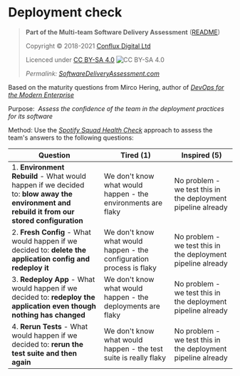 # Deployment check

> **Part of the Multi-team Software Delivery Assessment** ([README](README.md))
> 
> Copyright © 2018-2021 [Conflux Digital Ltd](https://confluxdigital.net/)
> 
> Licenced under [CC BY-SA 4.0](https://creativecommons.org/licenses/by-sa/4.0/) ![CC BY-SA 4.0](https://licensebuttons.net/l/by-sa/3.0/88x31.png)
>
> _Permalink: [SoftwareDeliveryAssessment.com](http://SoftwareDeliveryAssessment.com/)_ 

Based on the maturity questions from Mirco Hering, author of [*DevOps for the Modern Enterprise*](https://notafactoryanymore.com/2018/03/01/mircos-self-assessment-questions-of-devops-maturity/)

Purpose:  *Assess the confidence of the team in the deployment practices for its software*

Method: Use the [*Spotify Squad Health Check*](https://labs.spotify.com/2014/09/16/squad-health-check-model/) approach to assess the team's answers to the following questions:

| **Question**                                                                                                                                 | **Tired (1)**                                                        | **Inspired (5)**                                             |
| -------------------------------------------------------------------------------------------------------------------------------------------- | -------------------------------------------------------------------- | ------------------------------------------------------------ |
| 1\. **Environment Rebuild** - What would happen if we decided to: **blow away the environment and rebuild it from our stored configuration** | We don't know what would happen - the environments are flaky         | No problem - we test this in the deployment pipeline already |
| 2\. **Fresh Config** - What would happen if we decided to: **delete the application config and redeploy it**                                 | We don't know what would happen - the configuration process is flaky | No problem - we test this in the deployment pipeline already |
| 3\. **Redeploy App** - What would happen if we decided to: **redeploy the application even though nothing has changed**                      | We don't know what would happen - the deployments are flaky          | No problem - we test this in the deployment pipeline already |
| 4\. **Rerun Tests** - What would happen if we decided to: **rerun the test suite and then again**                                            | We don't know what would happen - the test suite is really flaky     | No problem - we test this in the deployment pipeline already |

